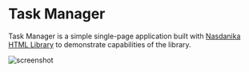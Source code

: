 # Task Manager

Task Manager is a simple single-page application built with [Nasdanika HTML Library](https://github.com/Nasdanika/server/wiki/html) to demonstrate capabilities of the library.

![screenshot](http://www.nasdanika.org/task-manager/task-manager.png)
